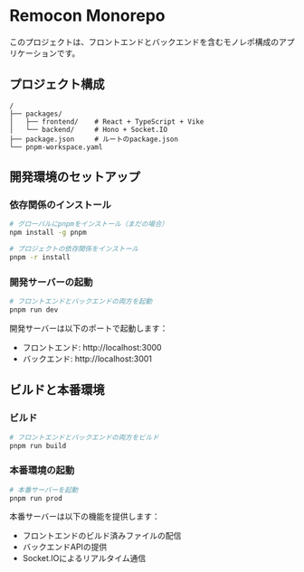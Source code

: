 # Remocon Monorepo
このプロジェクトは、フロントエンドとバックエンドを含むモノレポ構成のアプリケーションです。

## プロジェクト構成
```
/
├── packages/
│   ├── frontend/    # React + TypeScript + Vike
│   └── backend/     # Hono + Socket.IO
├── package.json     # ルートのpackage.json
└── pnpm-workspace.yaml
```

## 開発環境のセットアップ
### 依存関係のインストール
```bash
# グローバルにpnpmをインストール（まだの場合）
npm install -g pnpm

# プロジェクトの依存関係をインストール
pnpm -r install
```

### 開発サーバーの起動
```bash
# フロントエンドとバックエンドの両方を起動
pnpm run dev
```

開発サーバーは以下のポートで起動します：
- フロントエンド: http://localhost:3000
- バックエンド: http://localhost:3001

## ビルドと本番環境
### ビルド
```bash
# フロントエンドとバックエンドの両方をビルド
pnpm run build
```

### 本番環境の起動
```bash
# 本番サーバーを起動
pnpm run prod
```

本番サーバーは以下の機能を提供します：
- フロントエンドのビルド済みファイルの配信
- バックエンドAPIの提供
- Socket.IOによるリアルタイム通信

